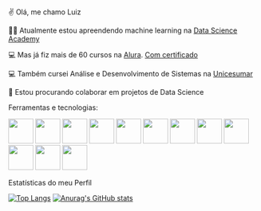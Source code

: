 :v: Olá, me chamo Luiz

:man_technologist: Atualmente estou apreendendo machine learning na [Data Science Academy](https://www.datascienceacademy.com.br/start)

:computer: Mas já fiz mais de 60 cursos na [Alura](https://www.alura.com.br). [Com certificado](https://cursos.alura.com.br/user/lluizsoares96/fullCertificate/b916025d73b5b34c718a32a5cd437432)

:computer: Também cursei Análise e Desenvolvimento de Sistemas na [Unicesumar](https://www.unicesumar.edu.br/home/)

:busts_in_silhouette: Estou procurando colaborar em projetos de Data Science

Ferramentas e tecnologias:

<img src="https://cdn.jsdelivr.net/gh/devicons/devicon/icons/docker/docker-original-wordmark.svg" width="50" height="50"/> <img src="https://cdn.jsdelivr.net/gh/devicons/devicon/icons/flask/flask-original.svg" width="50" height="50"/> <img src="https://cdn.jsdelivr.net/gh/devicons/devicon/icons/git/git-original.svg" width="50" height="50"/>  <img src="https://cdn.jsdelivr.net/gh/devicons/devicon/icons/linux/linux-original.svg" width="50" height="50"/> <img src="https://cdn.jsdelivr.net/gh/devicons/devicon/icons/mysql/mysql-original.svg" width="50" height="50"/> <img src="https://cdn.jsdelivr.net/gh/devicons/devicon/icons/postgresql/postgresql-original.svg" width="50" height="50"/> <img src="https://cdn.jsdelivr.net/gh/devicons/devicon/icons/mongodb/mongodb-original.svg" width="50" height="50"/> <img src="https://cdn.jsdelivr.net/gh/devicons/devicon/icons/sqlite/sqlite-original.svg" width="50" height="50"/> <img src="https://cdn.jsdelivr.net/gh/devicons/devicon/icons/python/python-original.svg" width="50" height="50"/> <img src="https://cdn.jsdelivr.net/gh/devicons/devicon/icons/rstudio/rstudio-original.svg" width="50" height="50"/> <img src="https://cdn.jsdelivr.net/gh/devicons/devicon/icons/r/r-original.svg" width="50" height="50"/> <img src="https://cdn.jsdelivr.net/gh/devicons/devicon/icons/selenium/selenium-original.svg" width="50" height="50"/>


Estatísticas do meu Perfil

[![Top Langs](https://github-readme-stats.vercel.app/api/top-langs/?username=dipperr&theme=tokyonight)](https://github.com/anuraghazra/github-readme-stats)
[![Anurag's GitHub stats](https://github-readme-stats.vercel.app/api?username=dipperr&theme=tokyonight)](https://github.com/anuraghazra/github-readme-stats)
